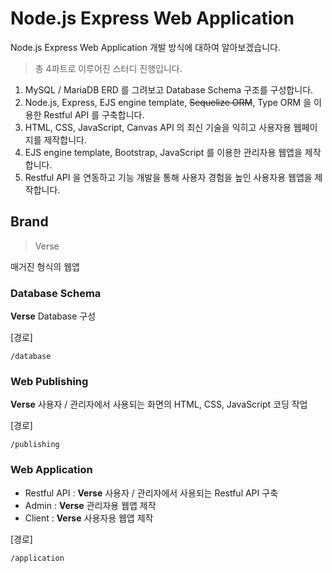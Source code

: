 # Node.js Express Web Application

Node.js Express Web Application 개발 방식에 대하여 알아보겠습니다.

> 총 4파트로 이루어진 스터디 진행입니다.

1. MySQL / MariaDB ERD 를 그려보고 Database Schema 구조를 구성합니다.
2. Node.js, Express, EJS engine template, <del>Sequelize ORM</del>, Type ORM 을 이용한 Restful API 를 구축합니다.
3. HTML, CSS, JavaScript, Canvas API 의 최신 기술을 익히고 사용자용 웹페이지를 제작합니다.
4. EJS engine template, Bootstrap, JavaScript 를 이용한 관리자용 웹앱을 제작합니다.
5. Restful API 을 연동하고 기능 개발을 통해 사용자 경험을 높인 사용자용 웹앱을 제작합니다.

## Brand

> Verse

매거진 형식의 웹앱

### Database Schema

**Verse** Database 구성

[경로]
```
/database
```

### Web Publishing

**Verse** 사용자 / 관리자에서 사용되는 화면의 HTML, CSS, JavaScript 코딩 작업

[경로]
```
/publishing
```

### Web Application
- Restful API : **Verse** 사용자 / 관리자에서 사용되는 Restful API 구축
- Admin : **Verse** 관리자용 웹앱 제작
- Client : **Verse** 사용자용 웹앱 제작

[경로]
```
/application
```
